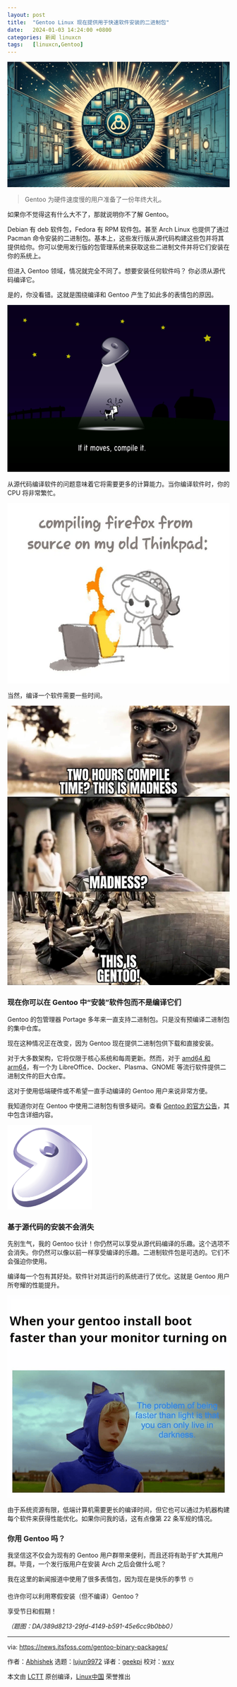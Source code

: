```yaml
---
layout: post
title:	"Gentoo Linux 现在提供用于快速软件安装的二进制包"
date:	2024-01-03 14:24:00 +0800 
categories:	新闻 linuxcn 
tags:	[linuxcn,Gentoo]
---
```



![](/Asserts/Images/album/202401/03/142406n5k61kq3xddmu8mk.jpg)



> 
> Gentoo 为硬件速度慢的用户准备了一份年终大礼。
> 
> 
> 


如果你不觉得这有什么大不了，那就说明你不了解 Gentoo。


Debian 有 deb 软件包，Fedora 有 RPM 软件包。甚至 Arch Linux 也提供了通过 Pacman 命令安装的二进制包。基本上，这些发行版从源代码构建这些包并将其提供给你。你可以使用发行版的包管理系统来获取这些二进制文件并将它们安装在你的系统上。


但进入 Gentoo 领域，情况就完全不同了。想要安装任何软件吗？ 你必须从源代码编译它。


是的，你没看错。这就是围绕编译和 Gentoo 产生了如此多的表情包的原因。


![A blend of Gentoo and dad joke](/Asserts/Images/album/202401/03/142449upg62zr2ipvri3ur.png)


从源代码编译软件的问题意味着它将需要更多的计算能力。当你编译软件时，你的 CPU 将非常繁忙。


![](/Asserts/Images/album/202401/03/142450fb7hphemnakp7gyt.png)


当然，编译一个软件需要一些时间。


![Image source: r/linuxmemes](/Asserts/Images/album/202401/03/142520q3xv285zywvbxbb3.jpg)


### 现在你可以在 Gentoo 中“安装”软件包而不是编译它们


Gentoo 的包管理器 Portage 多年来一直支持二进制包。只是没有预编译二进制包的集中仓库。


现在这种情况正在改变，因为 Gentoo 现在提供二进制包供下载和直接安装。


对于大多数架构，它将仅限于核心系统和每周更新。然而，对于 [amd64 和 arm64](https://itsfoss.com/arm-aarch64-x86_64/)，有一个为 LibreOffice、Docker、Plasma、GNOME 等流行软件提供二进制文件的巨大仓库。


这对于使用低端硬件或不希望一直手动编译的 Gentoo 用户来说非常方便。


我知道你对在 Gentoo 中使用二进制包有很多疑问。查看 [Gentoo 的官方公告](https://www.gentoo.org/news/2023/12/29/Gentoo-binary.html)，其中包含详细内容。


![](/Asserts/Images/album/202401/03/142451xf7eaznwpn7g52ah.png)


### 基于源代码的安装不会消失


先别生气，我的 Gentoo 伙计！你仍然可以享受从源代码编译的乐趣。这个选项不会消失。你仍然可以像以前一样享受编译的乐趣。二进制软件包是可选的。它们不会强迫你使用。


编译每一个包有其好处。软件针对其运行的系统进行了优化。这就是 Gentoo 用户所夸耀的性能提升。


![](/Asserts/Images/album/202401/03/142452um3gggdmydofrvxy.png)


由于系统资源有限，低端计算机需要更长的编译时间，但它也可以通过为机器构建每个软件来获得性能优化。如果你问我的话，这有点像第 22 条军规的情况。


### 你用 Gentoo 吗？


我坚信这不仅会为现有的 Gentoo 用户群带来便利，而且还将有助于扩大其用户群。毕竟，一个发行版用户在安装 Arch 之后会做什么呢？


我在这里的新闻报道中使用了很多表情包，因为现在是快乐的季节 ☃️


也许你可以利用寒假安装（但不编译）Gentoo ?


享受节日和假期！


*（题图：DA/389d8213-29fd-4149-b591-45e6cc9b0bb0）*




---


via: <https://news.itsfoss.com/gentoo-binary-packages/>


作者：[Abhishek](https://news.itsfoss.com/author/root/) 选题：[lujun9972](https://github.com/lujun9972) 译者：[geekpi](https://github.com/geekpi) 校对：[wxy](https://github.com/wxy)


本文由 [LCTT](https://github.com/LCTT/TranslateProject) 原创编译，[Linux中国](https://linux.cn/) 荣誉推出
